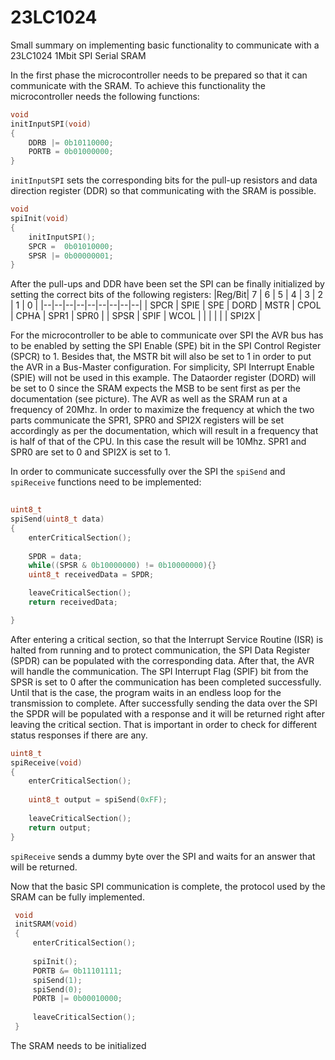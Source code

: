 # 23LC1024
Small summary on implementing basic functionality to communicate with a 23LC1024 1Mbit SPI Serial SRAM

In the first phase the microcontroller needs to be prepared so that it can communicate with the SRAM. To achieve this functionality the microcontroller needs the following functions:

```C
void 
initInputSPI(void) 
{
	DDRB |= 0b10110000;
	PORTB = 0b01000000;
}
```
`initInputSPI` sets the corresponding bits for the pull-up resistors and data direction register (DDR) so that communicating with the SRAM is possible.
```C
void 
spiInit(void)
{
	initInputSPI();
	SPCR =  0b01010000;
	SPSR |= 0b00000001;
}
```
After the pull-ups and DDR have been set the SPI can be finally initialized by setting the correct bits of the following registers:
|Reg/Bit| 7 | 6 | 5 | 4 | 3 | 2 | 1 | 0 |
|--|--|--|--|--|--|--|--|--|
| SPCR | SPIE | SPE | DORD | MSTR | CPOL | CPHA | SPR1 | SPR0 |
| SPSR | SPIF | WCOL | | | | | | SPI2X |

For the microcontroller to be able to communicate over SPI the AVR bus has to be enabled by setting the SPI Enable (SPE) bit in the SPI Control Register (SPCR) to 1. Besides that, the MSTR bit will also be set to 1 in order to put the AVR in a Bus-Master configuration. For simplicity, SPI Interrupt Enable (SPIE) will not be used in this example. The Dataorder register (DORD) will be set to 0 since the SRAM expects the MSB to be sent first as per the documentation (see picture). The AVR as well as the SRAM run at a frequency of 20Mhz. In order to maximize the frequency at which the two parts communicate the SPR1, SPR0 and SPI2X registers will be set accordingly as per the documentation, which will result in a frequency that is half of that of the CPU. In this case the result will be 10Mhz. SPR1 and SPR0 are set to 0 and SPI2X is set to 1.

In order to communicate successfully over the SPI the `spiSend` and `spiReceive` functions need to be implemented:

```C
  
uint8_t 
spiSend(uint8_t data) 
{  
	enterCriticalSection(); 
	
	SPDR = data;  
	while((SPSR & 0b10000000) != 0b10000000){}  
	uint8_t receivedData = SPDR;  

	leaveCriticalSection();  
	return receivedData;  

} 
```
After entering a critical section, so that the Interrupt Service Routine (ISR) is halted from running and to protect communication, the SPI Data Register (SPDR) can be populated with the corresponding data. After that, the AVR will handle the communication. The SPI Interrupt Flag (SPIF) bit from the SPSR is set to 0 after the communication has been completed successfully. Until that is the case, the program waits in an endless loop for the transmission to complete. After successfully sending the data over the SPI the SPDR will be populated with a response and it will be returned right after leaving the critical section. That is important in order to check for different status responses if there are any.
```C
uint8_t 
spiReceive(void)
{  
	enterCriticalSection();
	
	uint8_t output = spiSend(0xFF);  
	
	leaveCriticalSection();  
	return output;  
}
```
`spiReceive` sends a dummy byte over the SPI and waits for an answer that will be returned.

Now that the basic SPI communication is complete, the protocol used by the SRAM can be fully implemented.

```C
 void 
 initSRAM(void)
 {
	 enterCriticalSection();
 
	 spiInit();
	 PORTB &= 0b11101111;
	 spiSend(1);
	 spiSend(0);
	 PORTB |= 0b00010000;
	 
	 leaveCriticalSection();
 }
```
The SRAM needs to be initialized 
